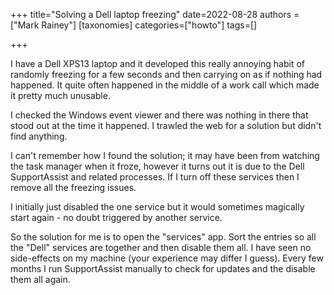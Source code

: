+++
title="Solving a Dell laptop freezing"
date=2022-08-28
authors = ["Mark Rainey"]
[taxonomies]
categories=["howto"]
tags=[]

+++

I have a Dell XPS13 laptop and it developed this really annoying habit of randomly freezing for a few seconds and then carrying on as if nothing had happened. It quite often happened in the middle of a work call which made it pretty much unusable.

<!-- more -->

I checked the Windows event viewer and there was nothing in there that stood out at the time it happened. I trawled the web for a solution but didn't find anything.

I can't remember how I found the solution; it may have been from watching the task manager when it froze, however it turns out it is due to the Dell SupportAssist and related processes. If I turn off these services then I remove all the freezing issues.

I initially just disabled the one service but it would sometimes magically start again - no doubt triggered by another service.

So the solution for me is to open the "services" app. Sort the entries so all the "Dell" services are together and then disable them all. I have seen no side-effects on my machine (your experience may differ I guess). Every few months I run SupportAssist manually to check for updates and the disable them all again.

